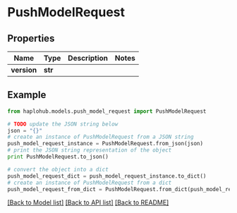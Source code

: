 # PushModelRequest


## Properties
Name | Type | Description | Notes
------------ | ------------- | ------------- | -------------
**version** | **str** |  | 

## Example

```python
from haplohub.models.push_model_request import PushModelRequest

# TODO update the JSON string below
json = "{}"
# create an instance of PushModelRequest from a JSON string
push_model_request_instance = PushModelRequest.from_json(json)
# print the JSON string representation of the object
print PushModelRequest.to_json()

# convert the object into a dict
push_model_request_dict = push_model_request_instance.to_dict()
# create an instance of PushModelRequest from a dict
push_model_request_from_dict = PushModelRequest.from_dict(push_model_request_dict)
```
[[Back to Model list]](../README.md#documentation-for-models) [[Back to API list]](../README.md#documentation-for-api-endpoints) [[Back to README]](../README.md)


